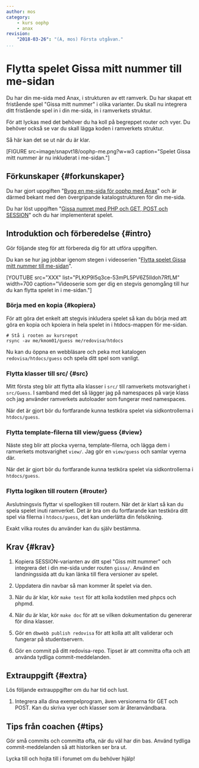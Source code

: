 ```yaml
---
author: mos
category:
    - kurs oophp
    - anax
revision:
    "2018-03-26": "(A, mos) Första utgåvan."
...
```

Flytta spelet Gissa mitt nummer till me-sidan
===================================

Du har din me-sida med Anax, i strukturen av ett ramverk. Du har skapat ett fristående spel "Gissa mitt nummer" i olika varianter. Du skall nu integrera ditt fristående spel in i din me-sida, in i ramverkets struktur.

För att lyckas med det behöver du ha koll på begreppet router och vyer. Du behöver också se var du skall lägga koden i ramverkets struktur.


<!--more-->

Så här kan det se ut när du är klar.

[FIGURE src=image/snapvt18/oophp-me.png?w=w3 caption="Spelet Gissa mitt nummer är nu inkluderat i me-sidan."]



Förkunskaper {#forkunskaper}
-----------------------

Du har gjort uppgiften "[Bygg en me-sida för oophp med Anax](uppgift/bygg-en-me-sida-for-oophp-med-anax)" och är därmed bekant med den övergripande katalogstrukturen för din me-sida.

Du har löst uppgiften "[Gissa numret med PHP och GET, POST och SESSION](uppgift/gissa-numret)" och du har implementerat spelet.



Introduktion och förberedelse {#intro}
-----------------------

Gör följande steg för att förbereda dig för att utföra uppgiften.

Du kan se hur jag jobbar igenom stegen i videoserien "[Flytta spelet Gissa mitt nummer till me-sidan](https://www.youtube.com/playlist?list=PLKtP9l5q3ce-53mPL5PV6Z5IIdoh7RfLM)".

[YOUTUBE src="XXX" list="PLKtP9l5q3ce-53mPL5PV6Z5IIdoh7RfLM" width=700 caption="Videoserie som ger dig en stegvis genomgång till hur du kan flytta spelet in i me-sidan."]



### Börja med en kopia {#kopiera}

För att göra det enkelt att stegvis inkludera spelet så kan du börja med att göra en kopia och kpoiera in hela spelet in i htdocs-mappen för me-sidan.

```text
# Stå i rooten av kursrepot
rsync -av me/kmom01/guess me/redovisa/htdocs
```

Nu kan du öppna en webbläsare och peka mot katalogen `redovisa/htdocs/guess` och spela ditt spel som vanligt.



### Flytta klasser till src/ {#src}

Mitt första steg blir att flytta alla klasser i `src/` till ramverkets motsvarighet i `src/Guess`. I samband med det så lägger jag på namespaces på varje klass och jag använder ramverkets autoloader som fungerar med namespaces.

När det är gjort bör du fortfarande kunna testköra spelet via sidkontrollerna i `htdocs/guess`.



### Flytta template-filerna till view/guess {#view}

Näste steg blir att plocka vyerna, template-filerna, och lägga dem i ramverkets motsvarighet `view/`. Jag gör en `view/guess` och samlar vyerna där.

När det är gjort bör du fortfarande kunna testköra spelet via sidkontrollerna i `htdocs/guess`.



### Flytta logiken till routern {#router}

Avslutningsvis flyttar vi spellogiken till routern. När det är klart så kan du spela spelet inuti ramverket. Det är bra om du fortfarande kan testköra ditt spel via filerna i `htdocs/guess`, det kan underlätta din felsökning.

Exakt vilka routes du använder kan du själv bestämma.


<!--

Flytta till kmom03

### Använda GET, POST, SESSION eller ramverkets variant? {#inbyggd}

Ett ramverk har ofta klasser som gränssnitt mot de publika och globala variablerna GET, POST och SESSION. Det är för att lägga ett kontrollerat lager mellan globala variabler och ramverkets struktur. Man kapslar in de globala variablerna, via en ramverksklass.

Ofta kan koden bli enklare att testa när man som utvecklare använder ramverkets klasser istället för att gå direkt mot `$_SESSION` och `$_GET`/`$_POST`. Testbar kod är något att eftersträva. 

När du gör uppgiften kan du välja väg, använd ramverkets klasser för att nå SESSION/POST/GET eller gå direkt mot de globala variablerna.
-->



Krav {#krav}
-----------------------

1. Kopiera SESSION-varianten av ditt spel "Giss mitt nummer" och integrera det i din me-sida under routen `gissa/`. Använd en landningssida att du kan länka till flera versioner av spelet.

1. Uppdatera din navbar så man kommer åt spelet via den.

1. När du är klar, kör `make test` för att kolla kodstilen med phpcs och phpmd.

1. När du är klar, kör `make doc` för att se vilken dokumentation du genererar för dina klasser.

1. Gör en `dbwebb publish redovisa` för att kolla att allt validerar och fungerar på studentservern.

1. Gör en commit på ditt redovisa-repo. Tipset är att committa ofta och att använda tydliga commit-meddelanden.



Extrauppgift {#extra}
-----------------------

Lös följande extrauppgifter om du har tid och lust.

1. Integrera alla dina exempelprogram, även versionerna för GET och POST. Kan du skriva vyer och klasser som är återanvändbara.

<!--
1. Integrera med ramverkets klasser så du inte använder `$_SESSION` och `$_GET`/`$_POST` i din egen kod, bara via ramverkets klasser.
-->



Tips från coachen {#tips}
-----------------------

Gör små commits och committa ofta, när du väl har din bas. Använd tydliga commit-meddelanden så att historiken ser bra ut.

Lycka till och hojta till i forumet om du behöver hjälp!
